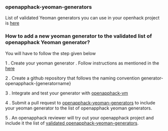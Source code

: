### openapphack-yeoman-generators

List of validated Yeoman generators you can use in your openhack project is [here](https://github.com/WiproOpenSourcePractice/openapphack-yeoman-generators/wiki/Validated-Openapphack-Yeoman-Generators)

### How to add a new yeoman generator to the validated list of openapphack Yeoman generator?

You will have to follow the step given below

1 . Create your yeoman generator . Follow instructions as mentioned in the [here](http://yeoman.io/authoring/)  

2 . Create a github repository that follows the naming convention generator-openapphack-{generatorname}

3 . Integrate and test your generator with [openapphack-vm](https://github.com/WiproOpenSourcePractice/openapphack-vm)

4 . Submit a pull request to [openapphack-yeoman-generators](https://github.com/WiproOpenSourcePractice/openapphack-yeoman-generators) to include your yeoman generator to the list of openapphack yeoman generators.

5 . An openapphack reviewer will try out your openapphack project and include it the list of [validated openapphack-yeoman-generators](https://github.com/WiproOpenSourcePractice/openapphack-yeoman-generators/blob/master/validated-openapphack-yeoman-generators.md).




